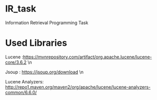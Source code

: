 # IR_task
Information Retrieval Programming Task

# Used Libraries
Lucene :https://mvnrepository.com/artifact/org.apache.lucene/lucene-core/3.6.2 \n

Jsoup : https://jsoup.org/download \n

Lucene Analyzers: http://repo1.maven.org/maven2/org/apache/lucene/lucene-analyzers-common/6.6.0/

